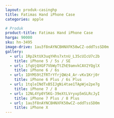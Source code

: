 ```yaml
---
layout: produk-casinghp
title: Fatimas Hand iPhone Case
categories: apple

# Produk
product-title: Fatimas Hand iPhone Case
harga: 90000
sku: hn-3495
image-drive: 1au3f8nAYNCBHNXFK50wCZ-oddTssSD0m
gallery:
  - url: 1Rp2ktUX3uqYHhs7xtnU_L35cUIcU7c2b
    title: iPhone 5 / 5s / SE
  - url: 1fqUjQXGF7VbWyTtZhE9amvkCAV2YQglX
    title: iPhone 6 / 6s
  - url: 1DYMS9tZfRTrYfrjQWz4_Ar-vKv1Krj0r
    title: iPhone 6 Plus / 6s Plus
  - url: 1tqleINdTxB5IJgNi4tae1TApWje2pe7g
    title: iPhone 7 / 8
  - url: 12NL4Yp0Y5KG-39eXtLVryxp5mSLRcJyI
    title: iPhone 7 Plus / 8 Plus
  - url: 1au3f8nAYNCBHNXFK50wCZ-oddTssSD0m
    title: iPhone X
---
```

